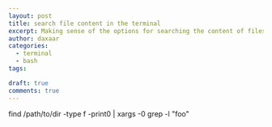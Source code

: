 ```yaml
---
layout: post
title: search file content in the terminal
excerpt: Making sense of the options for searching the content of files using the terminal
author: daxaar
categories:
  - terminal
  - bash
tags:

draft: true
comments: true
---
```



find /path/to/dir -type f -print0 | xargs -0 grep -l "foo"
